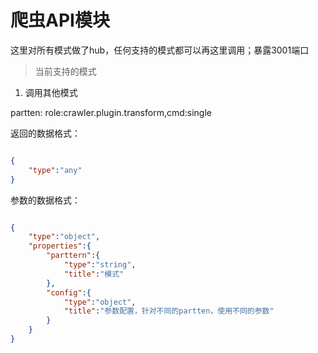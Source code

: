 # 爬虫API模块

这里对所有模式做了hub，任何支持的模式都可以再这里调用；暴露3001端口

> 当前支持的模式

1. 调用其他模式

partten: role:crawler.plugin.transform,cmd:single

返回的数据格式：

``` json

{
    "type":"any"
}

```

参数的数据格式：

``` json

{
    "type":"object",
    "properties":{
        "parttern":{
            "type":"string",
            "title":"模式"
        },
        "config":{
            "type":"object",
            "title":"参数配置，针对不同的partten，使用不同的参数"
        }
    }
}

```

